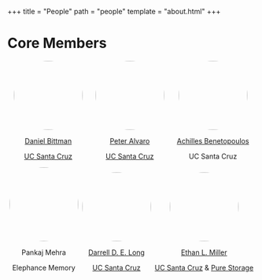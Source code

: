 +++
title = "People"
path = "people"
template = "about.html"
+++

# Core Members

<div class="container" style="text-align: center; align-items: end; margin-top: auto;
			flex-grow: 1; justify-content: space-between;
           	display: flex;
	align-items: center;
	flex-direction: row;
	padding-right: 0em;
	padding-left: 0em; 
            ">
			<div class="item" style="flex-grow: 1; margin-top: auto;">
				<img style="border-radius: 50%;" src="/images/dbittman.jpg" width="140">
				<p><a href="http://dbittman.github.io/">Daniel Bittman</a></p>
				<p><a href="https://www.crss.ucsc.edu/">UC Santa Cruz</a></p>
			</div>

<div class="item" style="flex-grow: 1; margin-top: auto;">
				<img style="border-radius: 50%;" src="/images/palvaro.png" width="140">
				<p><a href="https://www.crss.ucsc.edu/person/palvaro.html">Peter Alvaro</a></p>
				<p><a href="https://www.crss.ucsc.edu/">UC Santa Cruz</a></p>
			</div>
<div class="item" style="flex-grow: 1; margin-top: auto;">
				<img style="border-radius: 50%;" src="/images/achilles.jpg" width="140">
				<p><a href="https://scarcecomputing.com/">Achilles Benetopoulos</a></p>
				<p>UC Santa Cruz</p>
			</div>
		</div>
<div class="container" style="text-align: center; align-items: end; margin-top: auto;
			flex-grow: 1; justify-content: space-between;
           	display: flex;
	align-items: center;
	flex-direction: row;
	padding-right: 0em;
	padding-left: 0em; 
            ">
			<div class="item" style="flex-grow: 1; margin-top: auto;">
				<img style="border-radius: 50%;" src="/images/pankaj.jpg" width="140" height="150">
				<p>Pankaj Mehra</p>
				<p>Elephance Memory</p>
			</div>

<div class="item" style="flex-grow: 1; margin-top: auto;">
				<img style="border-radius: 50%;" src="/images/darrell.jpg" width="140">
				<p><a href="https://www.crss.ucsc.edu/person/darrell.html">Darrell D. E. Long</a></p>
				<p><a href="https://www.crss.ucsc.edu/">UC Santa Cruz</a></p>
			</div>
<div class="item" style="flex-grow: 1; margin-top: auto;">
				<img style="border-radius: 50%;" src="/images/elm.jpg" width="140">
				<p><a href="https://www.crss.ucsc.edu/person/elm.html">Ethan L. Miller</a></p>
				<p>
					<a href="https://www.crss.ucsc.edu/">UC Santa Cruz</a> &amp;
					<a href="https://www.purestorage.com/">Pure Storage</a>
				</p>
			</div>
		</div>